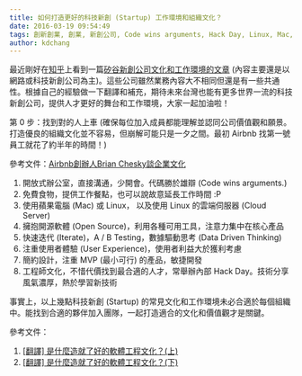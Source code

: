 ```yaml
---
title: 如何打造更好的科技新創 (Startup) 工作環境和組織文化？
date: 2016-03-19 09:54:49
tags: 創新創業, 創業, 新創公司, Code wins arguments, Hack Day, Linux, Mac, Open Source, Startup, User Experience
author: kdchang
---
```


最近剛好在[知乎](http://www.zhihu.com/)上看到一篇[矽谷新創公司文化和工作環境的文章](http://daily.zhihu.com/story/4264615) (內容主要還是以網路或科技新創公司為主)。這些公司雖然業務內容大不相同但還是有一些共通性。根據自己的經驗做一下翻譯和補充，期待未來台灣也能有更多世界一流的科技新創公司，提供人才更好的舞台和工作環境，大家一起加油啦！

第 0 步：找到對的人上車 (確保每位加入成員都能理解並認同公司價值觀和願景。打造優良的組織文化並不容易，但崩解可能只是一夕之間。最初 Airbnb 找第一號員工就花了約半年的時間！)

參考文件：[Airbnb創辦人Brian Chesky談企業文化](http://36kr.com/p/216739.html)

1. 開放式辦公室，直接溝通，少開會。代碼勝於雄辯 (Code wins arguments.)
2. 免費食物，提供工作餐點，也可以說故意延長工作時間 :P
3. 使用蘋果電腦 (Mac) 或 Linux， 以及使用 Linux 的雲端伺服器 (Cloud Server)
4. 擁抱開源軟體 (Open Source)，利用各種可用工具，注意力集中在核心產品
5. 快速迭代 (Iterate)，A / B Testing，數據驅動思考 (Data Driven Thinking)
6. 注重使用者體驗 (User Experience)，使用者利益大於獲利考慮
7. 簡約設計，注重 MVP (最小可行) 的產品，敏捷開發
8. 工程師文化，不惜代價找到最合適的人才，常舉辦內部 Hack Day。技術分享風氣濃厚，熱於學習新技術

事實上，以上幾點科技新創 (Startup) 的常見文化和工作環境未必合適於每個組織中。能找到合適的夥伴加入團隊，一起打造適合的文化和價值觀才是關鍵。

參考文件：
1. [[翻譯] 是什麼造就了好的軟體工程文化？(上)](http://blog.littlelin.info/posts/2014/05/04/what-makes-good-engineering-culture-1)
2. [[翻譯] 是什麼造就了好的軟體工程文化？(下)](http://blog.littlelin.info/posts/2014/09/21/what-makes-good-engineering-culture-2)
